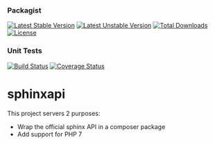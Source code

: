 ### Packagist

[![Latest Stable Version](https://poser.pugx.org/mathieuimbert/sphinxapi/v/stable)](https://packagist.org/packages/mathieuimbert/sphinxapi)
[![Latest Unstable Version](https://poser.pugx.org/mathieuimbert/sphinxapi/v/unstable)](https://packagist.org/packages/mathieuimbert/sphinxapi)
[![Total Downloads](https://poser.pugx.org/mathieuimbert/sphinxapi/downloads)](https://packagist.org/packages/mathieuimbert/sphinxapi)
[![License](https://poser.pugx.org/mathieuimbert/sphinxapi/license)](https://packagist.org/packages/mathieuimbert/sphinxapi)

### Unit Tests

[![Build Status](https://travis-ci.org/mathieuimbert/sphinxapi.svg?branch=master)](https://travis-ci.org/mathieuimbert/sphinxapi)
[![Coverage Status](https://coveralls.io/repos/github/mathieuimbert/sphinxapi/badge.svg?branch=master)](https://coveralls.io/github/mathieuimbert/sphinxapi?branch=master)

# sphinxapi

This project servers 2 purposes:
- Wrap the official sphinx API in a composer package
- Add support for PHP 7
